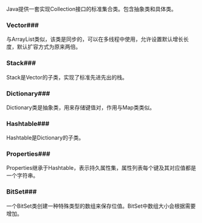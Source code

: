 Java提供一套实现Collection接口的标准集合类。包含抽象类和具体类。

### Vector###
与ArrayList类似，该类是同步的，可以在多线程中使用，允许设置默认增长长度，默认扩容方式为原来两倍。

### Stack###
Stack是Vector的子类，实现了标准先进先出的栈。

### Dictionary###
Dictionary类是抽象类，用来存储键值对，作用与Map类类似。

### Hashtable###
Hashtable是Dictionary的子类。

### Properties###
Properties继承于Hashtable，表示持久属性集，属性列表每个键及其对应值都是一个字符串。

### BitSet###
一个BitSet类创建一种特殊类型的数组来保存位值。BitSet中数组大小会根据需要增加。
